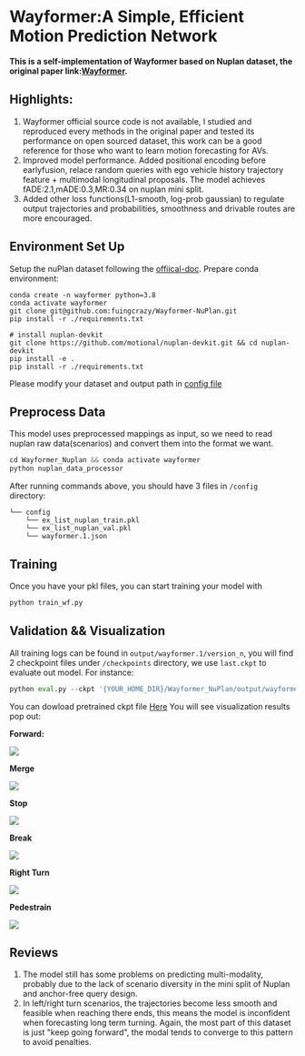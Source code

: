 # Wayformer:A Simple, Efficient Motion Prediction Network

**This is a self-implementation of Wayformer based on Nuplan dataset, the original paper link:[Wayformer](https://arxiv.org/abs/2207.05844).**
## Highlights:
1. Wayformer official source code is not available, I studied and reproduced every methods in the original paper and tested its performance on open sourced dataset, this work can be a good reference for those who want to learn motion forecasting for AVs.
2. Improved model performance. Added positional encoding before earlyfusion, relace random queries with ego vehicle history trajectory feature + multimodal longitudinal proposals. The model achieves fADE:2.1,mADE:0.3,MR:0.34 on nuplan mini split.
3. Added other loss functions(L1-smooth, log-prob gaussian) to regulate output trajectories and probabilities, smoothness and drivable routes are more encouraged.
## Environment Set Up
Setup the nuPlan dataset following the [offiical-doc](https://nuplan-devkit.readthedocs.io/en/latest/dataset_setup.html). Prepare conda environment:
```shell
conda create -n wayformer python=3.8
conda activate wayformer
git clone git@github.com:fuingcrazy/Wayformer-NuPlan.git
pip install -r ./requirements.txt

# install nuplan-devkit
git clone https://github.com/motional/nuplan-devkit.git && cd nuplan-devkit
pip install -e .
pip install -r ./requirements.txt
```
Please modify your dataset and output path in [config file](Wayformer/wayformer_config.py)
## Preprocess Data
This model uses preprocessed mappings as input, so we need to read nuplan raw data(scenarios) and convert them into the format we want.
```python
cd Wayformer_Nuplan && conda activate wayformer
python nuplan_data_processor
```

After running commands above, you should have 3 files in `/config` directory:
```
└── config
    └── ex_list_nuplan_train.pkl
    └── ex_list_nuplan_val.pkl
    └── wayformer.1.json
```

## Training
Once you have your pkl files, you can start training your model with
```python
python train_wf.py
```

## Validation && Visualization
All training logs can be found in `output/wayformer.1/version_n`, you will find 2 checkpoint files under `/checkpoints` directory, we use `last.ckpt` to evaluate out model. For instance:
```python
python eval.py --ckpt '{YOUR_HOME_DIR}/Wayformer_NuPlan/output/wayformer.1/version_0/checkpoints/last.ckpt'
```
You can dowload pretrained ckpt file [Here](https://drive.google.com/file/d/1_xw9segYT10SlrG9RPisYX4rm98_-pA9/view?usp=sharing)
You will see visualization results pop out:

**Forward:**

![](Media/Forward.png)

**Merge**

![](Media/merge.png)

**Stop**

![](Media/stop.png)

**Break**

![](Media/start.png)

**Right Turn**

![](Media/right_turn.png)

**Pedestrain**

![](Media/pedestrain.png)

## Reviews
1. The model still has some problems on predicting multi-modality, probably due to the lack of scenario diversity in the mini split of Nuplan and anchor-free query design.
2. In left/right turn scenarios, the trajectories become less smooth and feasible when reaching there ends, this means the model is inconfident when forecasting long term turning. Again, the most part of this dataset is just "keep going forward", the modal tends to converge to this pattern to avoid penalties.
